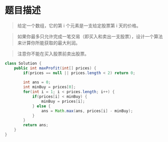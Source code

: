 # 题目描述
> 给定一个数组，它的第 i 个元素是一支给定股票第 i 天的价格。

> 如果你最多只允许完成一笔交易（即买入和卖出一支股票），设计一个算法来计算你所能获取的最大利润。

> 注意你不能在买入股票前卖出股票。

```java
class Solution {
    public int maxProfit(int[] prices) {
        if(prices == null || prices.length < 2) return 0;
        
        int ans = 0;
        int minBuy = prices[0];
        for(int i = 1; i < prices.length; i++) {
            if(prices[i] < minBuy) {
                minBuy = prices[i];
            } else {
                ans = Math.max(ans, prices[i] - minBuy);
            }
        }
        return ans;
    }
}
```
